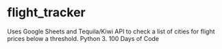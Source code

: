 # flight_tracker
Uses Google Sheets and Tequila/Kiwi API to check a list of cities for flight prices below a threshold. Python 3. 100 Days of Code
